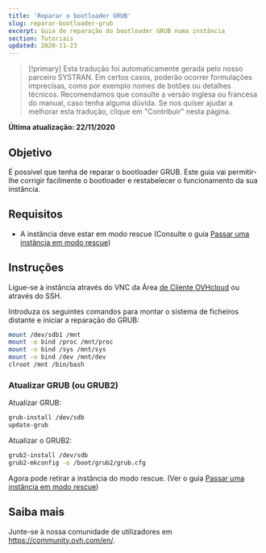 ```yaml
---
title: 'Reparar o bootloader GRUB'
slug: reparar-bootloader-grub
excerpt: Guia de reparação do bootloader GRUB numa instância
section: Tutoriais
updated: 2020-11-23
---
```


> [!primary]
> Esta tradução foi automaticamente gerada pelo nosso parceiro SYSTRAN. Em certos casos, poderão ocorrer formulações imprecisas, como por exemplo nomes de botões ou detalhes técnicos. Recomendamos que consulte a versão inglesa ou francesa do manual, caso tenha alguma dúvida. Se nos quiser ajudar a melhorar esta tradução, clique em "Contribuir" nesta página.
>

**Última atualização: 22/11/2020**

## Objetivo

É possível que tenha de reparar o bootloader GRUB. Este guia vai permitir-lhe corrigir facilmente o bootloader e restabelecer o funcionamento da sua instância.

## Requisitos

- A instância deve estar em modo rescue (Consulte o guia [Passar uma instância em modo rescue](../passar_uma_instancia_em_modo_de_rescue/))

## Instruções

Ligue-se à instância através do VNC da Área [de Cliente OVHcloud](https://www.ovh.com/auth/?action=gotomanager&from=https://www.ovh.pt/&ovhSubsidiary=pt) ou através do SSH.

Introduza os seguintes comandos para montar o sistema de ficheiros distante e iniciar a reparação do GRUB:

```sh
mount /dev/sdb1 /mnt
mount -o bind /proc /mnt/proc
mount -o bind /sys /mnt/sys
mount -o bind /dev /mnt/dev
clroot /mnt /bin/bash
```

### Atualizar GRUB (ou GRUB2)

Atualizar GRUB:

```sh
grub-install /dev/sdb
update-grub
```

Atualizar o GRUB2:

```sh
grub2-install /dev/sdb
grub2-mkconfig -o /boot/grub2/grub.cfg
```

Agora pode retirar a instância do modo rescue. (Ver o guia [Passar uma instância em modo rescue](../passar_uma_instancia_em_modo_de_rescue/))

## Saiba mais

Junte-se à nossa comunidade de utilizadores em <https://community.ovh.com/en/>.